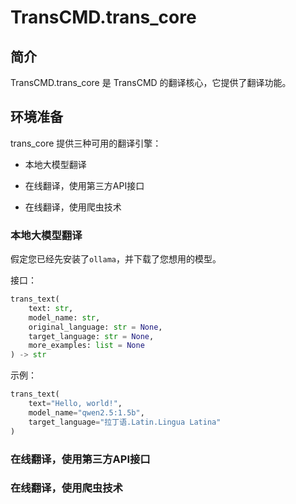 # TransCMD.trans_core

## 简介

TransCMD.trans_core 是 TransCMD 的翻译核心，它提供了翻译功能。

## 环境准备

trans_core 提供三种可用的翻译引擎：

- 本地大模型翻译

- 在线翻译，使用第三方API接口

- 在线翻译，使用爬虫技术

### 本地大模型翻译

假定您已经先安装了`ollama`，并下载了您想用的模型。

接口：

```python
trans_text(
    text: str, 
    model_name: str, 
    original_language: str = None, 
    target_language: str = None, 
    more_examples: list = None
) -> str
```

示例：

```python
trans_text(
    text="Hello, world!", 
    model_name="qwen2.5:1.5b", 
    target_language="拉丁语.Latin.Lingua Latina"
)
```

### 在线翻译，使用第三方API接口



### 在线翻译，使用爬虫技术

